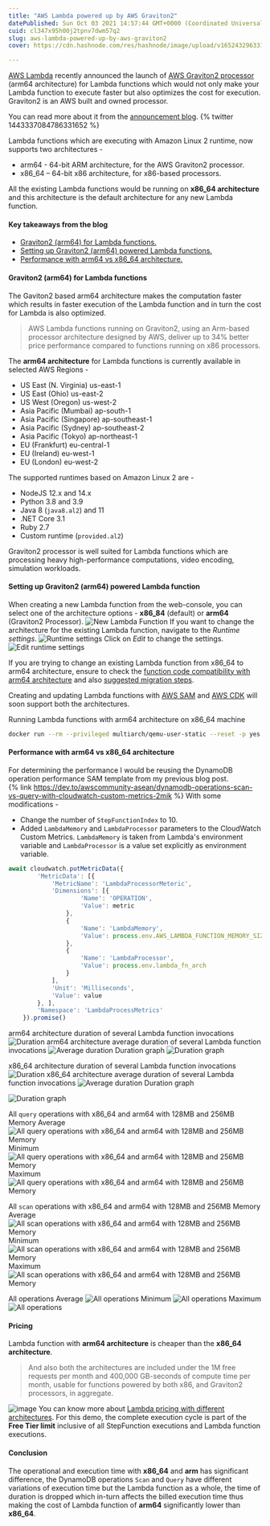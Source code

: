 ```yaml
---
title: "AWS Lambda powered up by AWS Graviton2"
datePublished: Sun Oct 03 2021 14:57:44 GMT+0000 (Coordinated Universal Time)
cuid: cl347x95h00j2tpnv7dwm57q2
slug: aws-lambda-powered-up-by-aws-graviton2
cover: https://cdn.hashnode.com/res/hashnode/image/upload/v1652432963310/X3MNCFgYO.jpeg

---
```


[AWS Lambda](https://aws.amazon.com/lambda/) recently announced the launch of [AWS Graviton2 processor](https://aws.amazon.com/ec2/graviton/) (arm64 architecture) for Lambda functions which would not only make your Lambda function to execute faster but also optimizes the cost for execution. Graviton2 is an AWS built and owned processor.

You can read more about it from the [announcement blog](https://aws.amazon.com/blogs/aws/aws-lambda-functions-powered-by-aws-graviton2-processor-run-your-functions-on-arm-and-get-up-to-34-better-price-performance/).
{% twitter 1443337084786331652 %}

Lambda functions which are executing with Amazon Linux 2 runtime, now supports two architectures -
+ arm64 - 64-bit ARM architecture, for the AWS Graviton2 processor.
+ x86_64 – 64-bit x86 architecture, for x86-based processors.

All the existing Lambda functions would be running on **x86_64 architecture** and this architecture is the default architecture for any new Lambda function. 

#### Key takeaways from the blog
+ [Graviton2 (arm64) for Lambda functions.](#graviton2)
+ [Setting up Graviton2 (arm64) powered Lambda functions.](#setting-up-arm64)
+ [Performance with arm64 vs x86_64 architecture.](#arm64-vs-x86_64)

#### Graviton2 (arm64) for Lambda functions <a name="graviton2"></a>
The Gaviton2 based arm64 architecture makes the computation faster which results in faster execution of the Lambda function and in turn the cost for Lambda is also optimized. 

> AWS Lambda functions running on Graviton2, using an Arm-based processor architecture designed by AWS, deliver up to 34% better price performance compared to functions running on x86 processors. 

The **arm64 architecture** for Lambda functions is currently available in selected AWS Regions - 
+ US East (N. Virginia) us-east-1
+ US East (Ohio) us-east-2
+ US West (Oregon) us-west-2
+ Asia Pacific (Mumbai) ap-south-1
+ Asia Pacific (Singapore) ap-southeast-1
+ Asia Pacific (Sydney) ap-southeast-2
+ Asia Pacific (Tokyo) ap-northeast-1
+ EU (Frankfurt) eu-central-1
+ EU (Ireland) eu-west-1
+ EU (London) eu-west-2

The supported runtimes based on Amazon Linux 2 are -
+ NodeJS 12.x and 14.x
+ Python 3.8 and 3.9
+ Java 8 (`java8.al2`) and 11
+ .NET Core 3.1
+ Ruby 2.7
+ Custom runtime (`provided.al2`)

Graviton2 processor is well suited for Lambda functions which are processing heavy high-performance computations, video encoding, simulation workloads.

#### Setting up Graviton2 (arm64) powered Lambda function <a name="setting-up-arm64"></a>
When creating a new Lambda function from the web-console, you can select one of the architecture options - **x86_84** (default) or **arm64** (Graviton2 Processor).
![New Lambda Function](https://cdn.hashnode.com/res/hashnode/image/upload/v1652432918743/zoVnvmDSM.png)
If you want to change the architecture for the existing Lambda function, navigate to the *Runtime settings*.
![Runtime settings](https://cdn.hashnode.com/res/hashnode/image/upload/v1652432920634/Kn6Nbq7Ah.png)
Click on *Edit* to change the settings.
![Edit runtime settings](https://cdn.hashnode.com/res/hashnode/image/upload/v1652432922129/Ni-U0_cyx.png)

If you are trying to change an existing Lambda function from x86_64 to arm64 architecture, ensure to check the [function code compatibility with arm64 architecture](https://docs.aws.amazon.com/lambda/latest/dg/foundation-arch.html#foundation-arch-considerations) and also [suggested migration steps](https://docs.aws.amazon.com/lambda/latest/dg/foundation-arch.html#foundation-arch-steps).

Creating and updating Lambda functions with [AWS SAM](https://aws.amazon.com/serverless/sam/) and [AWS CDK](https://aws.amazon.com/cdk/) will soon support both the architectures.

Running Lambda functions with arm64 architecture on x86_64 machine
```bash
docker run --rm --privileged multiarch/qemu-user-static --reset -p yes
```

#### Performance with arm64 vs x86_64 architecture <a name="arm64-vs-x86_64"></a>
For determining the performance I would be reusing the DynamoDB operation performance SAM template from my previous blog post.  
{% link https://dev.to/awscommunity-asean/dynamodb-operations-scan-vs-query-with-cloudwatch-custom-metrics-2mik %} 
With some modifications - 
+ Change the number of `StepFunctionIndex` to 10.
+ Added `LambdaMemory` and `LambdaProcessor` parameters to the CloudWatch Custom Metrics. `LambdaMemory` is taken from Lambda's environment variable and `LambdaProcessor` is a value set explicitly as environment variable. 
```JavaScript
await cloudwatch.putMetricData({
        'MetricData': [{
            'MetricName': 'LambdaProcessorMeteric',
            'Dimensions': [{
                    'Name': 'OPERATION',
                    'Value': metric
                },
                {
                    'Name': 'LambdaMemory',
                    'Value': process.env.AWS_LAMBDA_FUNCTION_MEMORY_SIZE
                },
                {
                    'Name': 'LambdaProcessor',
                    'Value': process.env.lambda_fn_arch
                }
            ],
            'Unit': 'Milliseconds',
            'Value': value
        }, ],
        'Namespace': 'LambdaProcessMetrics'
    }).promise()
```
<!--
StepFunction invocation 1 : x86_64 architecture with 128MB Memory.
Average ![StepFunction invocation 4](https://cdn.hashnode.com/res/hashnode/image/upload/v1652432923400/rAieh4jGL.png)
Minimum ![Minimum](https://cdn.hashnode.com/res/hashnode/image/upload/v1652432924859/sGHToyq5z.png) 
Maximum ![Maximum](https://cdn.hashnode.com/res/hashnode/image/upload/v1652432926159/cYlNVDQrX.png)

StepFunction invocation 2 : x86_64 architecture with 256MB Memory.
Average ![StepFunction invocation 4](https://cdn.hashnode.com/res/hashnode/image/upload/v1652432927446/acgFZjn7N.png) 
Minimum ![Minimum](https://cdn.hashnode.com/res/hashnode/image/upload/v1652432928726/62Sf7vMZH.png) 
Maximum ![Maximum](https://cdn.hashnode.com/res/hashnode/image/upload/v1652432930004/4hcPkXlBz.png)

StepFunction invocation 3 : arm64 architecture with 128MB Memory.
Average ![StepFunction invocation 4](https://cdn.hashnode.com/res/hashnode/image/upload/v1652432931252/k_4BuzAhP.png)
Minimum ![Minimum](https://cdn.hashnode.com/res/hashnode/image/upload/v1652432932623/ba-nFIVpX.png)
Maximum ![Maximum](https://cdn.hashnode.com/res/hashnode/image/upload/v1652432933878/G9hQzNxAg.png)

StepFunction invocation 4 : arm64 architecture with 256MB Memory.
Average ![StepFunction invocation 4](https://cdn.hashnode.com/res/hashnode/image/upload/v1652432935230/RQ5xgO1dx.png)
Minimum ![Minimum](https://cdn.hashnode.com/res/hashnode/image/upload/v1652432936539/ssR1uU7-8.png)
Maximum ![Maximum](https://cdn.hashnode.com/res/hashnode/image/upload/v1652432937876/FQZSM78XM.png)
-->

arm64 architecture duration of several Lambda function invocations
![Duration](https://cdn.hashnode.com/res/hashnode/image/upload/v1652432939149/YRJBCThcJ.png)
arm64 architecture average duration of several Lambda function invocations
![Average duration](https://cdn.hashnode.com/res/hashnode/image/upload/v1652432940632/RpErRdHE1.png)
Duration graph
![Duration graph](https://cdn.hashnode.com/res/hashnode/image/upload/v1652432941927/J2saPqfqb.png)
 
x86_64 architecture duration of several Lambda function invocations
![Duration](https://cdn.hashnode.com/res/hashnode/image/upload/v1652432943225/GWej8uP0M.png)
x86_64 architecture average duration of several Lambda function invocations
![Average duration](https://cdn.hashnode.com/res/hashnode/image/upload/v1652432945171/Ez24oqMOy.png)
Duration graph
<!--![Duration graph](https://cdn.hashnode.com/res/hashnode/image/upload/v1652432946562/cdmNsWn18.png)-->
![Duration graph](https://cdn.hashnode.com/res/hashnode/image/upload/v1652432947924/F7jcI_iuH.png)
 
All `query` operations with x86_64 and arm64 with 128MB and 256MB Memory
Average ![All query operations with x86_64 and arm64 with 128MB and 256MB Memory](https://cdn.hashnode.com/res/hashnode/image/upload/v1652432949224/KlAaLXvSO.png)  
Minimum ![All query operations with x86_64 and arm64 with 128MB and 256MB Memory](https://cdn.hashnode.com/res/hashnode/image/upload/v1652432950598/hdbXzm7a2.png)
Maximum ![All query operations with x86_64 and arm64 with 128MB and 256MB Memory](https://cdn.hashnode.com/res/hashnode/image/upload/v1652432951954/cSogS4zvH.png) 

All `scan` operations with x86_64 and arm64 with 128MB and 256MB Memory
Average ![All scan operations with x86_64 and arm64 with 128MB and 256MB Memory](https://cdn.hashnode.com/res/hashnode/image/upload/v1652432953231/HckF9Fz2g.png)
Minimum ![All scan operations with x86_64 and arm64 with 128MB and 256MB Memory](https://cdn.hashnode.com/res/hashnode/image/upload/v1652432954584/SlCEuSLNJ.png)
Maximum ![All scan operations with x86_64 and arm64 with 128MB and 256MB Memory](https://cdn.hashnode.com/res/hashnode/image/upload/v1652432955995/-V9VsrYbV.png) 

All operations 
Average ![All operations](https://cdn.hashnode.com/res/hashnode/image/upload/v1652432957496/wL4qGd1g4.png)
Minimum ![All operations](https://cdn.hashnode.com/res/hashnode/image/upload/v1652432958912/tfdLVVgO5.png) 
Maximum ![All operations](https://cdn.hashnode.com/res/hashnode/image/upload/v1652432960363/w-qKv7EStL.png)

#### Pricing
Lambda function with **arm64 architecture** is cheaper than the **x86_64 architecture**. 
>And also both the architectures are included under the 1M free requests per month and 400,000 GB-seconds of compute time per month, usable for functions powered by both x86, and Graviton2 processors, in aggregate.

![image](https://cdn.hashnode.com/res/hashnode/image/upload/v1652432962029/hT2aXDSbl.png)
You can know more about [Lambda pricing with different architectures](https://aws.amazon.com/lambda/pricing/).
For this demo, the complete execution cycle is part of the **Free Tier limit** inclusive of all StepFunction executions and Lambda function executions.

#### Conclusion
The operational and execution time with **x86_64** and **arm** has significant difference, the DynamoDB operations `Scan` and `Query` have different variations of execution time but the Lambda function as a whole, the time of duration is dropped which in-turn affects the billed execution time thus making the cost of Lambda function of **arm64** significantly lower than **x86_64**.
